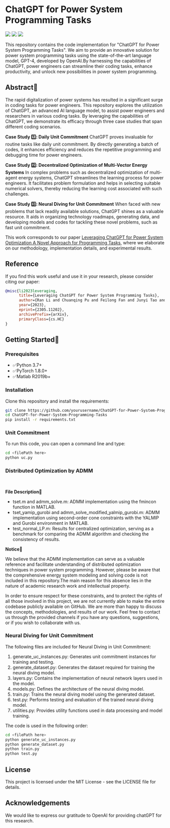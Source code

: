 # ChatGPT for Power System Programming Tasks

![](https://img.shields.io/badge/license-MIT-brightgreen)
![](https://img.shields.io/badge/envs-maltab-orange)
![](https://img.shields.io/badge/envs-python-blue)

This repository contains the code implementation for "ChatGPT for Power System Programming Tasks". We aim to provide an innovative solution for power system programming tasks using the state-of-the-art language model, GPT-4, developed by OpenAI.By harnessing the capabilities of ChatGPT, power engineers can streamline their coding tasks, enhance productivity, and unlock new possibilities in power system programming.

## Abstract📰
The rapid digitalization of power systems has resulted in a significant surge in coding tasks for power engineers. This repository explores the utilization of ChatGPT, an advanced AI language model, to assist power engineers and researchers in various coding tasks. By leveraging the capabilities of ChatGPT, we demonstrate its efficacy through three case studies that span different coding scenarios.

**Case Study 1️⃣: Daily Unit Commitment**
ChatGPT proves invaluable for routine tasks like daily unit commitment. By directly generating a batch of codes, it enhances efficiency and reduces the repetitive programming and debugging time for power engineers. 

**Case Study 2️⃣: Decentralized Optimization of Multi-Vector Energy Systems**
In complex problems such as decentralized optimization of multi-agent energy systems, ChatGPT streamlines the learning process for power engineers. It facilitates problem formulation and helps in selecting suitable numerical solvers, thereby reducing the learning cost associated with such challenges.

**Case Study 3️⃣: Neural Diving for Unit Commitment**
When faced with new problems that lack readily available solutions, ChatGPT shines as a valuable resource. It aids in organizing technology roadmaps, generating data, and developing models and codes for tackling these novel problems, such as fast unit commitment.

This work corresponds to our paper [Leveraging ChatGPT for Power System Optimization A Novel Approach for Programming Tasks](https://arxiv.org/abs/2305.11202), where we elaborate on our methodology, implementation details, and experimental results.

## Reference
If you find this work useful and use it in your research, please consider citing our paper:

```bibtex
@misc{li2023leveraging,
      title={Leveraging ChatGPT for Power System Programming Tasks}, 
      author={Ran Li and Chuanqing Pu and Feilong Fan and Junyi Tao and Yue Xiang},
      year={2023},
      eprint={2305.11202},
      archivePrefix={arXiv},
      primaryClass={cs.HC}
}
```

## Getting Started💾

### Prerequisites
- ✅Python 3.7+ <br>
- ✅PyTorch 1.8.0+ <br>
- ✅Matlab R2019b+ <br>


### Installation

Clone this repository and install the requirements:
```bash
git clone https://github.com/yourusername/ChatGPT-for-Power-System-Programming-Tasks.git
cd ChatGPT-for-Power-System-Programming-Tasks
pip install -r requirements.txt
```

### Unit Commitment
To run this code, you can open a command line and type:
```bash
cd <filePath here>
python uc.py
```
### Distributed Optimization by ADMM
<br>

**File Description📝**
- tset.m and admm_solve.m: ADMM implementation using the fmincon function in MATLAB.
- tset_yamip_gurobi and admm_solve_modified_yalmip_gurobi.m: ADMM implementation using second-order cone constraints with the YALMIP and Gurobi environment in MATLAB.
- test_normal_LP.m: Results for centralized optimization, serving as a benchmark for comparing the ADMM algorithm and checking the consistency of results.

**Notice📌**

We believe that the ADMM implementation can serve as a valuable reference and facilitate understanding of distributed optimization techniques in power system programming. However, please be aware that the comprehensive energy system modeling and solving code is not included in this repository.The main reason for this absence lies in the nature of academic research work and intellectual property.

In order to ensure respect for these constraints, and to protect the rights of all those involved in this project, we are not currently able to make the entire codebase publicly available on GitHub. We are more than happy to discuss the concepts, methodologies, and results of our work. Feel free to contact us through the provided channels if you have any questions, suggestions, or if you wish to collaborate with us.

### Neural Diving for Unit Commitment
The following files are included for Neural Diving in Unit Commitment:

1. generate_uc_instances.py: Generates unit commitment instances for training and testing.
2. generate_dataset.py: Generates the dataset required for training the neural diving model.
3. layers.py: Contains the implementation of neural network layers used in the model.
4. models.py: Defines the architecture of the neural diving model.
5. train.py: Trains the neural diving model using the generated dataset.
6. test.py: Performs testing and evaluation of the trained neural diving model.
7. utilities.py: Provides utility functions used in data processing and model training.

The code is used in the following order:
```bash
cd <filePath here>
python generate_uc_instances.py
python generate_dataset.py
python train.py
python test.py
```

## License
This project is licensed under the MIT License - see the LICENSE file for details.


## Acknowledgements
We would like to express our gratitude to OpenAI for providing chatGPT for this research.
